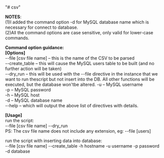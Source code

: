 "# csv" 

**NOTES**:  
(1)I added the command option -d for MySQL database name which is necessary for connect to database.  
(2)All the command options are case sensitive, only valid for lower-case commands.

**Command option guidance:**  
**[Options]**  
--file [csv file name] – this is the name of the CSV to be parsed  
--create_table – this will cause the MySQL users table to be built (and no further action will be taken)  
--dry_run – this will be used with the --file directive in the instance that we want to run thescript but not insert into the DB. All other functions will be executed, but the database won'tbe altered.
-u – MySQL username  
-p – MySQL password  
-h – MySQL host  
-d – MySQL database name  
--help – which will output the above list of directives with details.  

**[Usage]**  
run the script:  
--file [csv file name] --dry_run  
PS: The csv file name does not include any extension, eg: --file [users]

run the script with inserting data into database:  
--file [csv file name] --create_table -h hostname -u username -p password -d database

